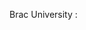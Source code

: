 Brac University : [](https://www.youtube.com/watch?v=Rlm5kNZf_Fw&list=PL-lCYwFS3hp0hbnUd8-FzWxfQzvqt-d5w)
